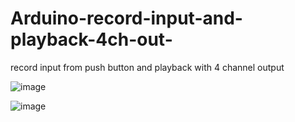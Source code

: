 # Arduino-record-input-and-playback-4ch-out-
record input from push button and playback with 4 channel output



![image](https://user-images.githubusercontent.com/75739124/154916892-5c579110-4d2d-4b7b-8fae-a63b045e1b48.png)

![image](https://user-images.githubusercontent.com/75739124/154916988-c46e0e94-d0ff-4828-854d-76e837af6427.png)
